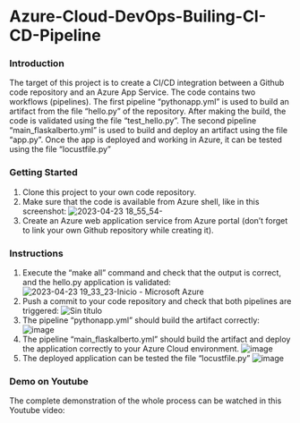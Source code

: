 # Azure-Cloud-DevOps-Builing-CI-CD-Pipeline

### Introduction
The target of this project is to create a CI/CD integration between a Github code repository and an Azure App Service. The code contains two workflows (pipelines).
The first pipeline “pythonapp.yml” is used to build an artifact from the file “hello.py” of the repository. After making the build, the code is validated using the file “test_hello.py”.
The second pipeline “main_flaskalberto.yml” is used to build and deploy an artifact using the file “app.py”. Once the app is deployed and working in Azure, it can be tested using the file “locustfile.py”

### Getting Started
1. Clone this project to your own code repository.
2. Make sure that the code is available from Azure shell, like in this screenshot:
![2023-04-23 18_55_54-](https://user-images.githubusercontent.com/40852884/235792036-814a881c-6346-4252-8a22-fd7d23b3da68.png)
3. Create an Azure web application service from Azure portal (don’t forget to link your own Github repository while creating it).


### Instructions
1. Execute the “make all” command and check that the output is correct, and the hello.py application is validated:
![2023-04-23 19_33_23-Inicio - Microsoft Azure](https://user-images.githubusercontent.com/40852884/235792123-420879d3-02b2-4db6-9354-f199a50bdc34.png)
2. Push a commit to your code repository and check that both pipelines are triggered:
![Sin título](https://user-images.githubusercontent.com/40852884/235792341-9bea6961-a08b-4693-aa08-4f309521a5aa.png)
3. The pipeline “pythonapp.yml” should build the artifact correctly:
![image](https://user-images.githubusercontent.com/40852884/235792236-74074309-3c18-428e-947b-6965b0159bc8.png)
4. The pipeline “main_flaskalberto.yml” should build the artifact and deploy the application correctly to your Azure Cloud environment.
![image](https://user-images.githubusercontent.com/40852884/235792874-83bb6d25-f108-47d0-91f4-700f1db3e66a.png)
5. The deployed application can be tested the file “locustfile.py”
![image](https://user-images.githubusercontent.com/40852884/235793343-bfb1f2d4-e535-4ce0-96e2-8e352260129d.png)


### Demo on Youtube
The complete demonstration of the whole process can be watched in this Youtube video:


